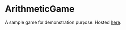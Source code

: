 # ArithmeticGame
A sample game for demonstration purpose.
Hosted <a href="https://ekshikha-gamificationframework.github.io/ArithmeticGame/">here</a>.
